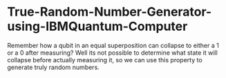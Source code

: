 # True-Random-Number-Generator-using-IBMQuantum-Computer
Remember how a qubit in an equal superposition can collapse to either a 1 or a 0 after measuring? Well its not possible to determine what state it will collapse before actually measuring it, so we can use this property to generate truly random numbers.
